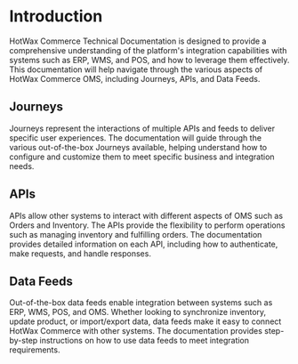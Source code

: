 # Introduction

HotWax Commerce Technical Documentation is designed to provide a comprehensive understanding of the platform's integration capabilities with systems such as ERP, WMS, and POS, and how to leverage them effectively. This documentation will help navigate through the various aspects of HotWax Commerce OMS, including Journeys, APIs, and Data Feeds.

## Journeys
Journeys represent the interactions of multiple APIs and feeds to deliver specific user experiences. The documentation will guide through the various out-of-the-box Journeys available, helping understand how to configure and customize them to meet specific business and integration needs.

## APIs
APIs allow other systems to interact with different aspects of OMS such as Orders and Inventory. The APIs provide the flexibility to perform operations such as managing inventory and fulfilling orders. The documentation provides detailed information on each API, including how to authenticate, make requests, and handle responses.

## Data Feeds
Out-of-the-box data feeds enable integration between systems such as ERP, WMS, POS, and OMS. Whether looking to synchronize inventory, update product, or import/export data, data feeds make it easy to connect HotWax Commerce with other systems. The documentation provides step-by-step instructions on how to use data feeds to meet integration requirements.